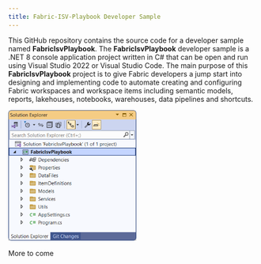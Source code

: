```yaml
---
title: Fabric-ISV-Playbook Developer Sample
---
```


This GitHub repository contains the source code for a developer sample
named **FabricIsvPlaybook**. The **FabricIsvPlaybook** developer sample
is a .NET 8 console application project written in C# that can be open
and run using Visual Studio 2022 or Visual Studio Code. The main purpose
of this **FabricIsvPlaybook** project is to give Fabric developers a
jump start into designing and implementing code to automate creating and
configuring Fabric workspaces and workspace items including semantic
models, reports, lakehouses, notebooks, warehouses, data pipelines and
shortcuts.

<img src="./images/media/image1.png"
style="width:2.69657in;height:2.75175in"
alt="A screenshot of a computer Description automatically generated" />

More to come
